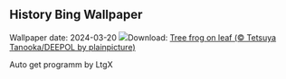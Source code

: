 ## History Bing Wallpaper
Wallpaper date: 2024-03-20
![](https://www.bing.com/th?id=OHR.SpringFrog_EN-CA2338821027_UHD.jpg&w=1000)Download: [Tree frog on leaf (© Tetsuya Tanooka/DEEPOL by plainpicture)](https://www.bing.com/th?id=OHR.SpringFrog_EN-CA2338821027_UHD.jpg)

Auto get programm by LtgX
